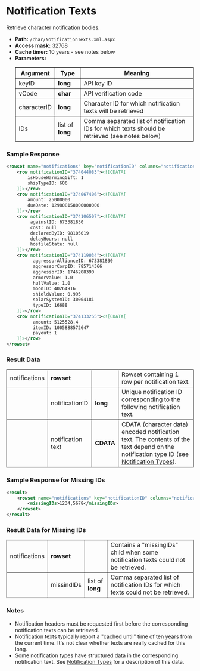 # Notification Texts
Retrieve character notification bodies.

* __Path:__ ``/char/NotificationTexts.xml.aspx``
* __Access mask:__ 32768
* __Cache timer:__ 10 years - see notes below
* __Parameters:__
    <table border="1">
        <tbody>
            <tr>
                <th>Argument</th>
                <th>Type</th>
                <th>Meaning</th>
            </tr>
            <tr>
                <td>keyID</td>
                <td><strong>long</strong></td>
                <td>API key ID</td>
            </tr>
            <tr>
                <td>vCode</td>
                <td><strong>char</strong></td>
                <td>API verification code</td>
            </tr>
            <tr>
                <td>characterID</td>
                <td><strong>long</strong></td>
                <td>Character ID for which notification texts will be retrieved</td>
            </tr>
            <tr>
                <td>IDs</td>
                <td>list of <strong>long</strong></td>
                <td>Comma separated list of notification IDs for which texts should be retrieved (see notes below)</td>
            </tr>
        </tbody>
    </table>

### Sample Response

```xml
<rowset name="notifications" key="notificationID" columns="notificationID">
    <row notificationID="374044083"><![CDATA[
        isHouseWarmingGift: 1
        shipTypeID: 606
    ]]></row>
    <row notificationID="374067406"><![CDATA[
        amount: 25000000
        dueDate: 129808158000000000
    ]]></row>
    <row notificationID="374106507"><![CDATA[
         againstID: 673381830
         cost: null
         declaredByID: 98105019
         delayHours: null
         hostileState: null
    ]]></row>
    <row notificationID="374119034"><![CDATA[
          aggressorAllianceID: 673381830
          aggressorCorpID: 785714366
          aggressorID: 1746208390
          armorValue: 1.0
          hullValue: 1.0
          moonID: 40264916
          shieldValue: 0.995
          solarSystemID: 30004181
          typeID: 16688
    ]]></row>
    <row notificationID="374133265"><![CDATA[
          amount: 5125528.4
          itemID: 1005888572647
          payout: 1
    ]]></row>
</rowset>
```  

### Result Data

<table border="1">
    <tbody>
        <tr>
            <td>notifications</td>
            <td><strong>rowset</strong></td>
            <td></td>
            <td>Rowset containing 1 row per notification text.</td>
        </tr>
        <tr>
            <td></td>
            <td>notificationID</td>
            <td><strong>long</strong></td>
            <td>Unique notification ID corresponding to the following notification text.</td>
        </tr>
        <tr>
            <td></td>
            <td>notification text</td>
            <td><strong>CDATA</strong></td>
            <td>CDATA (character data) encoded notification text.  The contents of the text depend on the notification type ID (see <a href="../../xmlapi/enumerations/#notification-type">Notification Types</a>).</td>
        </tr>
    </tbody>
</table>

### Sample Response for Missing IDs

```xml
<result>
    <rowset name="notifications" key="notificationID" columns="notificationID">
        <missingIDs>1234,5678</missingIDs>
    </rowset>
</result>
```  

### Result Data for Missing IDs

<table border="1">
    <tbody>
        <tr>
            <td>notifications</td>
            <td><strong>rowset</strong></td>
            <td></td>
            <td>Contains a "missingIDs" child when some notification texts could not be retrieved.</td>
        </tr>
        <tr>
            <td></td>
            <td>missindIDs</td>
            <td>list of <strong>long</strong></td>
            <td>Comma separated list of notification IDs for which texts could not be retrieved.</td>
        </tr>
    </tbody>
</table>

### Notes

* Notification headers must be requested first before the corresponding notification texts can be retrieved.
* Notification texts typically report a "cached until" time of ten years from the current time.  It's not clear whether texts are really cached for this long.
* Some notification types have structured data in the corresponding notification text.  See <a href="../../xmlapi/enumerations/#notification-type">Notification Types</a> for a description of this data.
